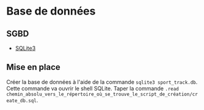 # Base de données

## SGBD

- [SQLite3](https://www.sqlite.org/index.html)

## Mise en place

Créer la base de données à l'aide de la commande `sqlite3 sport_track.db`. Cette commande va ouvrir le shell SQLite. Taper la commande `.read chemin_absolu_vers_le_répertoire_où_se_trouve_le_script_de_création/create_db.sql`.